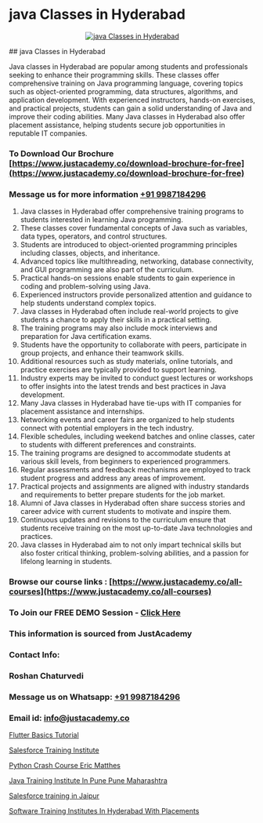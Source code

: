 # java Classes in Hyderabad

<p align="center">
  <a href="https://justacademy.co/course-detail/core-java-training">
    <img src="https://justacademy.co/storage2/course_image/1677245426_course_image.webp" alt="java Classes in Hyderabad">
  </a>
</p>
## java Classes in Hyderabad

Java classes in Hyderabad are popular among students and professionals seeking to enhance their programming skills. These classes offer comprehensive training on Java programming language, covering topics such as object-oriented programming, data structures, algorithms, and application development. With experienced instructors, hands-on exercises, and practical projects, students can gain a solid understanding of Java and improve their coding abilities. Many Java classes in Hyderabad also offer placement assistance, helping students secure job opportunities in reputable IT companies.
### To Download Our Brochure [https://www.justacademy.co/download-brochure-for-free](https://www.justacademy.co/download-brochure-for-free)
### Message us for more information [+91 9987184296](https://api.whatsapp.com/send?phone=919987184296)
1) Java classes in Hyderabad offer comprehensive training programs to students interested in learning Java programming.
2) These classes cover fundamental concepts of Java such as variables, data types, operators, and control structures.
3) Students are introduced to object-oriented programming principles including classes, objects, and inheritance.
4) Advanced topics like multithreading, networking, database connectivity, and GUI programming are also part of the curriculum.
5) Practical hands-on sessions enable students to gain experience in coding and problem-solving using Java.
6) Experienced instructors provide personalized attention and guidance to help students understand complex topics.
7) Java classes in Hyderabad often include real-world projects to give students a chance to apply their skills in a practical setting.
8) The training programs may also include mock interviews and preparation for Java certification exams.
9) Students have the opportunity to collaborate with peers, participate in group projects, and enhance their teamwork skills.
10) Additional resources such as study materials, online tutorials, and practice exercises are typically provided to support learning.
11) Industry experts may be invited to conduct guest lectures or workshops to offer insights into the latest trends and best practices in Java development.
12) Many Java classes in Hyderabad have tie-ups with IT companies for placement assistance and internships.
13) Networking events and career fairs are organized to help students connect with potential employers in the tech industry.
14) Flexible schedules, including weekend batches and online classes, cater to students with different preferences and constraints.
15) The training programs are designed to accommodate students at various skill levels, from beginners to experienced programmers.
16) Regular assessments and feedback mechanisms are employed to track student progress and address any areas of improvement.
17) Practical projects and assignments are aligned with industry standards and requirements to better prepare students for the job market.
18) Alumni of Java classes in Hyderabad often share success stories and career advice with current students to motivate and inspire them.
19) Continuous updates and revisions to the curriculum ensure that students receive training on the most up-to-date Java technologies and practices.
20) Java classes in Hyderabad aim to not only impart technical skills but also foster critical thinking, problem-solving abilities, and a passion for lifelong learning in students.

### Browse our course links : [https://www.justacademy.co/all-courses](https://www.justacademy.co/all-courses) 
### To Join our FREE DEMO Session - [Click Here](https://www.justacademy.co/register-for-course-demo)


### This information is sourced from JustAcademy
### Contact Info:
### Roshan Chaturvedi
### Message us on Whatsapp: [+91 9987184296](https://api.whatsapp.com/send?phone=919987184296)
### Email id: [info@justacademy.co](mailto:info@justacademy.co)
                
[Flutter Basics Tutorial](https://www.linkedin.com/pulse/flutter-basics-tutorial-justacademy-pune-mz4ic?trackingId=NvS4KvKCfcu2sKeNyFd0Yw%3D%3D&lipi=urn%3Ali%3Apage%3Ad_flagship3_company_admin%3BkSdz4uVbRn2Dzpfhctvkdw%3D%3D)

[Salesforce Training Institute](https://www.linkedin.com/pulse/salesforce-training-institute-justacademy-london-qioyf?trackingId=YpSBarmTMD7zN544ZahU%2Bg%3D%3D&lipi=urn%3Ali%3Apage%3Ad_flagship3_company_admin%3BktV9tJs7QaWTumhj4BQ9XQ%3D%3D)

[Python Crash Course Eric Matthes](https://medium.com/@roneet705/python-crash-course-eric-matthes-627186944537)

[Java Training Institute In Pune Pune Maharashtra](https://medium.com/@mistersumit961/java-training-institute-in-pune-pune-maharashtra-59ffd409d74a)

[Salesforce training in Jaipur](https://justacademyin.github.io/justacademy/salesforce-training-in-jaipur)

[Software Training Institutes In Hyderabad With Placements](https://justacademyin.github.io/justacademy/software-training-institutes-in-hyderabad-with-placements)

